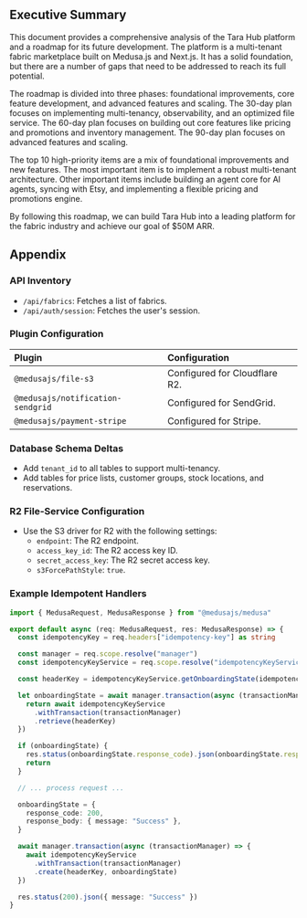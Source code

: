 ## Executive Summary

This document provides a comprehensive analysis of the Tara Hub platform and a roadmap for its future development. The platform is a multi-tenant fabric marketplace built on Medusa.js and Next.js. It has a solid foundation, but there are a number of gaps that need to be addressed to reach its full potential.

The roadmap is divided into three phases: foundational improvements, core feature development, and advanced features and scaling. The 30-day plan focuses on implementing multi-tenancy, observability, and an optimized file service. The 60-day plan focuses on building out core features like pricing and promotions and inventory management. The 90-day plan focuses on advanced features and scaling.

The top 10 high-priority items are a mix of foundational improvements and new features. The most important item is to implement a robust multi-tenant architecture. Other important items include building an agent core for AI agents, syncing with Etsy, and implementing a flexible pricing and promotions engine.

By following this roadmap, we can build Tara Hub into a leading platform for the fabric industry and achieve our goal of $50M ARR.

## Appendix

### API Inventory

*   `/api/fabrics`: Fetches a list of fabrics.
*   `/api/auth/session`: Fetches the user's session.

### Plugin Configuration

| Plugin | Configuration |
| :--- | :--- |
| `@medusajs/file-s3` | Configured for Cloudflare R2. |
| `@medusajs/notification-sendgrid` | Configured for SendGrid. |
| `@medusajs/payment-stripe` | Configured for Stripe. |

### Database Schema Deltas

*   Add `tenant_id` to all tables to support multi-tenancy.
*   Add tables for price lists, customer groups, stock locations, and reservations.

### R2 File-Service Configuration

*   Use the S3 driver for R2 with the following settings:
    *   `endpoint`: The R2 endpoint.
    *   `access_key_id`: The R2 access key ID.
    *   `secret_access_key`: The R2 secret access key.
    *   `s3ForcePathStyle`: `true`.

### Example Idempotent Handlers

```typescript
import { MedusaRequest, MedusaResponse } from "@medusajs/medusa"

export default async (req: MedusaRequest, res: MedusaResponse) => {
  const idempotencyKey = req.headers["idempotency-key"] as string

  const manager = req.scope.resolve("manager")
  const idempotencyKeyService = req.scope.resolve("idempotencyKeyService")

  const headerKey = idempotencyKeyService.getOnboardingState(idempotencyKey)

  let onboardingState = await manager.transaction(async (transactionManager) => {
    return await idempotencyKeyService
      .withTransaction(transactionManager)
      .retrieve(headerKey)
  })

  if (onboardingState) {
    res.status(onboardingState.response_code).json(onboardingState.response_body)
    return
  }

  // ... process request ...

  onboardingState = {
    response_code: 200,
    response_body: { message: "Success" },
  }

  await manager.transaction(async (transactionManager) => {
    await idempotencyKeyService
      .withTransaction(transactionManager)
      .create(headerKey, onboardingState)
  })

  res.status(200).json({ message: "Success" })
}
```